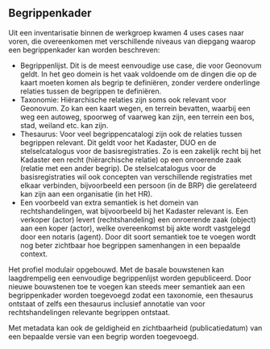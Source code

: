 ## Begrippenkader

Uit een inventarisatie binnen de werkgroep kwamen 4 uses cases naar voren, die overeenkomen met verschillende niveaus van diepgang waarop een begrippenkader kan worden beschreven: 
- Begrippenlijst. Dit is de meest eenvoudige use case, die voor Geonovum geldt. In het geo domein is het vaak voldoende om de dingen die op de kaart moeten komen als begrip te definiëren, zonder verdere onderlinge relaties tussen de begrippen te definiëren.
- Taxonomie: Hiërarchische relaties zijn soms ook relevant voor Geonovum. Zo kan een kaart wegen, en terrein bevatten, waarbij een weg een autoweg, spoorweg of vaarweg kan zijn, een terrein een bos, stad, weiland etc. kan zijn.
- Thesaurus: Voor veel begrippencatalogi zijn ook de relaties tussen begrippen relevant. Dit geldt voor het Kadaster, DUO en de stelselcatalogus voor de basisregistraties. Zo is een zakelijk recht bij het Kadaster een recht (hiërarchische relatie) op een onroerende zaak (relatie met een ander begrip). De stelselcatalogus voor de basisregistraties wil ook concepten van verschillende registraties met elkaar verbinden, bijvoorbeeld een persoon (in de BRP) die gerelateerd kan zijn aan een organisatie (in het HR).
- Een voorbeeld van extra semantiek is het domein van rechtshandelingen, wat bijvoorbeeld bij het Kadaster relevant is. Een verkoper (actor) levert (rechtshandeling) een onroerende zaak (object) aan een koper (actor), welke overeenkomst bij akte wordt vastgelegd door een notaris (agent). Door dit soort semantiek toe te voegen wordt nog beter zichtbaar hoe begrippen samenhangen in een bepaalde context.

Het profiel modulair opgebouwd. Met de basale bouwstenen kan laagdrempelig een eenvoudige begrippenlijst worden gepubliceerd. Door nieuwe bouwstenen toe te voegen kan steeds meer semantiek aan een begrippenkader worden toegevoegd zodat een taxonomie, een thesaurus ontstaat of zelfs een thesaurus inclusief annotatie van voor rechtshandelingen relevante begrippen ontstaat.

Met metadata kan ook de geldigheid en zichtbaarheid (publicatiedatum) van een bepaalde versie van een begrip worden toegevoegd.


